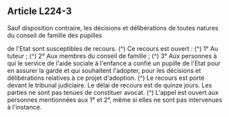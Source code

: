 ## Article L224-3

Sauf disposition contraire, les décisions et délibérations de toutes natures du conseil de famille des pupilles

de l'Etat sont susceptibles de recours. (^)
Ce recours est ouvert : (^)
1° Au tuteur ; (^)
2° Aux membres du conseil de famille ; (^)
3° Aux personnes à qui le service de l'aide sociale à l'enfance a confié un pupille de l'Etat pour en assurer la
garde et qui souhaitent l'adopter, pour les décisions et délibérations relatives à ce projet d'adoption. (^)
Le recours est porté devant le tribunal judiciaire. Le délai de recours est de quinze jours. Les parties ne sont
pas tenues de constituer avocat. (^)
L'appel est ouvert aux personnes mentionnées aux 1° et 2°, même si elles ne sont pas intervenues à l'instance.

